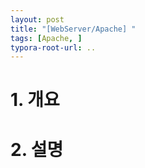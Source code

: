 ```yaml
---
layout: post
title: "[WebServer/Apache] "
tags: [Apache, ]
typora-root-url: ..
---
```


# 1. 개요





# 2. 설명



